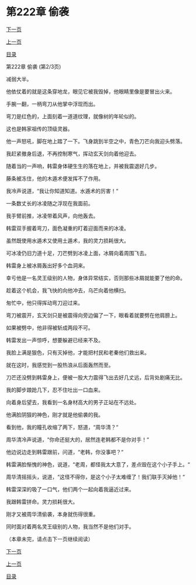 <h1>第222章    偷袭</h1>
            <div><p><a href="./665_%E7%AC%AC222%E7%AB%A0_%E5%81%B7%E8%A2%AD.md">下一页</a></p><p><a href="./663_%E7%AC%AC222%E7%AB%A0_%E5%81%B7%E8%A2%AD.md">上一页</a></p><p><a href="../">目录</a></p></div>
            <div><p>第222章    偷袭 (第2/3页)</p><p>减弱大半。</p><p>他依仗着的就是这条穿地龙，眼见它被我毁掉，他眼睛里像是要冒出火来。</p><p>手腕一翻，一柄弯刀从他掌中浮现而出。</p><p>弯刀是红色的，上面刻着一道道纹理，就像树的年轮似的。</p><p>这也是韩家祖传的顶级灵器。</p><p>他一声怒吼，脚在地上踏了一下。飞身跳到半空之中，青色刀芒向我迎头劈落。</p><p>我赶紧撤身后退，不再控制寒气，挥动玄天剑向着他迎去。</p><p>随着当的一声响，韩雷身体硬生生的落在地上，并被我震退好几步。</p><p>藤条被冻住，他的木遁术便发挥不了作用。</p><p>我冷声说道，“我让你知道知道。水遁术的厉害！“</p><p>一条数丈长的冰凌随之浮现在我面前。</p><p>我手臂前推，冰凌带着风声，向他轰去。</p><p>韩雷双手握着弯刀，面色凝重的盯着迎面而来的冰凌。</p><p>虽然既使用水遁术又使用土遁术，我的灵力损耗很大。</p><p>可冰凌仍旧力道十足，刀芒劈到冰凌上面，冰屑向着周围飞去。</p><p>韩雷身上被冰屑轰出好多个血洞来。</p><p>幸亏他是一名灵王级别的人物，身体异常结实，否则那些冰屑就能要了他的命。</p><p>趁着这个机会，我飞快的向他冲去，乌芒向着他横扫。</p><p>匆忙中，他只得挥动弯刀迎过来。</p><p>弯刀被震开，玄天剑只是被震得向旁边偏了一下，眼看着就要劈在他肩膀上。</p><p>如果被劈中，他非得被斩成两段不可。</p><p>韩雷发出一声惊呼，想要躲避已经来不及。</p><p>我脸上满是狠色，只有灭掉他，才能把村民和老秦他们救出来。</p><p>就在这时，我感觉到一股热浪从后面轰然而至。</p><p>刀芒还没劈到韩雷身上，便被一股大力震得飞出去好几丈远，后背处剧痛无比。</p><p>我的脚步踉跄几下，忍不住吐出一口血来。</p><p>向着身后望去，我看到一名身材高大的男子正站在不远处。</p><p>他满脸阴狠的神色，刚才就是他偷袭的我。</p><p>看到他，我的瞳孔收缩了两下，怒道，“周华清？“</p><p>周华清冷声说道，“你命还挺大的，居然连老韩都不是你对手！“</p><p>他边说边走到韩雷跟前，问道，“老韩，你没事吧？“</p><p>韩雷满脸惭愧的神色，说道，“老周，都怪我太大意了，差点毁在这个小子手上。“</p><p>周华清摇摇头，说道，“这怪不得你，是这个小子太难缠了！我们联手灭掉他！“</p><p>韩雷深深的吸了一口气，他们两个一起向着我逼近过来。</p><p>我跟韩雷拼命。灵力损耗很大。</p><p>刚才又被周华清偷袭，本身就伤得很重。</p><p>同时面对着两名灵王级别的人物，我当然不是他们对手。</p><p>（本章未完，请点击下一页继续阅读）</p></div>
            <div><p><a href="./665_%E7%AC%AC222%E7%AB%A0_%E5%81%B7%E8%A2%AD.md">下一页</a></p><p><a href="./663_%E7%AC%AC222%E7%AB%A0_%E5%81%B7%E8%A2%AD.md">上一页</a></p><p><a href="../">目录</a></p></div>